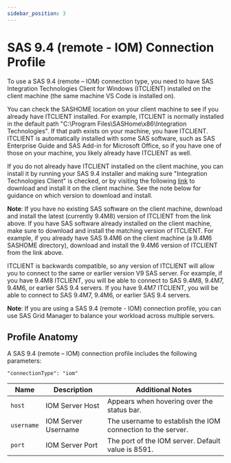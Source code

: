 ```yaml
---
sidebar_position: 3
---
```


# SAS 9.4 (remote - IOM) Connection Profile

To use a SAS 9.4 (remote – IOM) connection type, you need to have SAS Integration Technologies Client for Windows (ITCLIENT) installed on the client machine (the same machine VS Code is installed on).

You can check the SASHOME location on your client machine to see if you already have ITCLIENT installed. For example, ITCLIENT is normally installed in the default path "C:\Program Files\SASHome\x86\Integration Technologies". If that path exists on your machine, you have ITCLIENT. ITCLIENT is automatically installed with some SAS software, such as SAS Enterprise Guide and SAS Add-in for Microsoft Office, so if you have one of those on your machine, you likely already have ITCLIENT as well.

If you do not already have ITCLIENT installed on the client machine, you can install it by running your SAS 9.4 installer and making sure "Integration Technologies Client" is checked, or by visiting the following [link](https://support.sas.com/downloads/browse.htm?fil=&cat=56) to download and install it on the client machine. See the note below for guidance on which version to download and install.

**Note**: If you have no existing SAS software on the client machine, download and install the latest (currently 9.4M8) version of ITCLIENT from the link above. If you have SAS software already installed on the client machine, make sure to download and install the matching version of ITCLIENT. For example, if you already have SAS 9.4M6 on the client machine (a 9.4M6 SASHOME directory), download and install the 9.4M6 version of ITCLIENT from the link above.

ITCLIENT is backwards compatible, so any version of ITCLIENT will allow you to connect to the same or earlier version V9 SAS server. For example, if you have 9.4M8 ITCLIENT, you will be able to connect to SAS 9.4M8, 9.4M7, 9.4M6, or earlier SAS 9.4 servers. If you have 9.4M7 ITCLIENT, you will be able to connect to SAS 9.4M7, 9.4M6, or earlier SAS 9.4 servers.

**Note**: If you are using a SAS 9.4 (remote - IOM) connection profile, you can use SAS Grid Manager to balance your workload across multiple servers.

## Profile Anatomy

A SAS 9.4 (remote – IOM) connection profile includes the following parameters:

`"connectionType": "iom"`

| Name       | Description         | Additional Notes                                            |
| ---------- | ------------------- | ----------------------------------------------------------- |
| `host`     | IOM Server Host     | Appears when hovering over the status bar.                  |
| `username` | IOM Server Username | The username to establish the IOM connection to the server. |
| `port`     | IOM Server Port     | The port of the IOM server. Default value is 8591.          |
